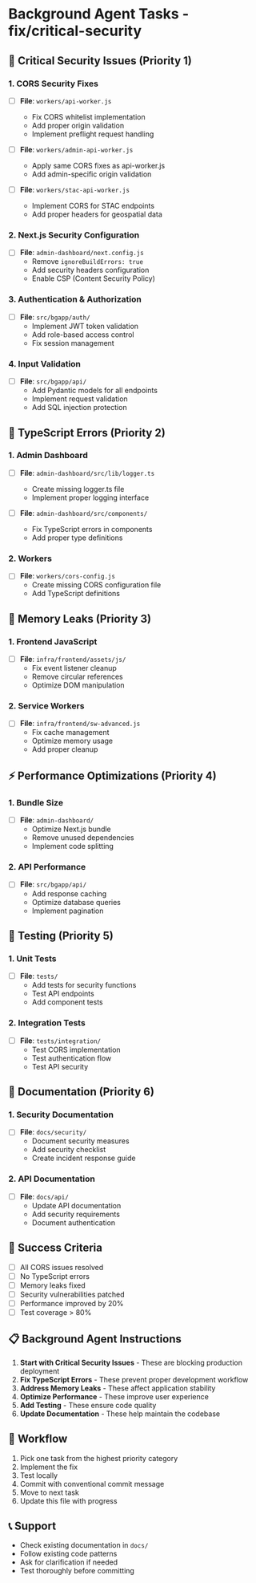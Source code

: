 # Background Agent Tasks - fix/critical-security

## 🚨 Critical Security Issues (Priority 1)

### 1. CORS Security Fixes
- [ ] **File**: `workers/api-worker.js`
  - Fix CORS whitelist implementation
  - Add proper origin validation
  - Implement preflight request handling

- [ ] **File**: `workers/admin-api-worker.js`
  - Apply same CORS fixes as api-worker.js
  - Add admin-specific origin validation

- [ ] **File**: `workers/stac-api-worker.js`
  - Implement CORS for STAC endpoints
  - Add proper headers for geospatial data

### 2. Next.js Security Configuration
- [ ] **File**: `admin-dashboard/next.config.js`
  - Remove `ignoreBuildErrors: true`
  - Add security headers configuration
  - Enable CSP (Content Security Policy)

### 3. Authentication & Authorization
- [ ] **File**: `src/bgapp/auth/`
  - Implement JWT token validation
  - Add role-based access control
  - Fix session management

### 4. Input Validation
- [ ] **File**: `src/bgapp/api/`
  - Add Pydantic models for all endpoints
  - Implement request validation
  - Add SQL injection protection

## 🔧 TypeScript Errors (Priority 2)

### 1. Admin Dashboard
- [ ] **File**: `admin-dashboard/src/lib/logger.ts`
  - Create missing logger.ts file
  - Implement proper logging interface

- [ ] **File**: `admin-dashboard/src/components/`
  - Fix TypeScript errors in components
  - Add proper type definitions

### 2. Workers
- [ ] **File**: `workers/cors-config.js`
  - Create missing CORS configuration file
  - Add TypeScript definitions

## 🐛 Memory Leaks (Priority 3)

### 1. Frontend JavaScript
- [ ] **File**: `infra/frontend/assets/js/`
  - Fix event listener cleanup
  - Remove circular references
  - Optimize DOM manipulation

### 2. Service Workers
- [ ] **File**: `infra/frontend/sw-advanced.js`
  - Fix cache management
  - Optimize memory usage
  - Add proper cleanup

## ⚡ Performance Optimizations (Priority 4)

### 1. Bundle Size
- [ ] **File**: `admin-dashboard/`
  - Optimize Next.js bundle
  - Remove unused dependencies
  - Implement code splitting

### 2. API Performance
- [ ] **File**: `src/bgapp/api/`
  - Add response caching
  - Optimize database queries
  - Implement pagination

## 🧪 Testing (Priority 5)

### 1. Unit Tests
- [ ] **File**: `tests/`
  - Add tests for security functions
  - Test API endpoints
  - Add component tests

### 2. Integration Tests
- [ ] **File**: `tests/integration/`
  - Test CORS implementation
  - Test authentication flow
  - Test API security

## 📝 Documentation (Priority 6)

### 1. Security Documentation
- [ ] **File**: `docs/security/`
  - Document security measures
  - Add security checklist
  - Create incident response guide

### 2. API Documentation
- [ ] **File**: `docs/api/`
  - Update API documentation
  - Add security requirements
  - Document authentication

## 🎯 Success Criteria

- [ ] All CORS issues resolved
- [ ] No TypeScript errors
- [ ] Memory leaks fixed
- [ ] Security vulnerabilities patched
- [ ] Performance improved by 20%
- [ ] Test coverage > 80%

## 📋 Background Agent Instructions

1. **Start with Critical Security Issues** - These are blocking production deployment
2. **Fix TypeScript Errors** - These prevent proper development workflow
3. **Address Memory Leaks** - These affect application stability
4. **Optimize Performance** - These improve user experience
5. **Add Testing** - These ensure code quality
6. **Update Documentation** - These help maintain the codebase

## 🔄 Workflow

1. Pick one task from the highest priority category
2. Implement the fix
3. Test locally
4. Commit with conventional commit message
5. Move to next task
6. Update this file with progress

## 📞 Support

- Check existing documentation in `docs/`
- Follow existing code patterns
- Ask for clarification if needed
- Test thoroughly before committing
